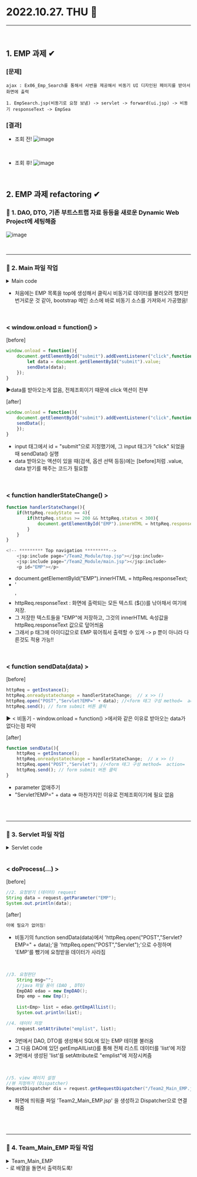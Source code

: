 # 2022.10.27. THU 📅
----------------
<br>

## 1. EMP 과제  ✔
### [문제]  
```
ajax : Ex06_Emp_Search를 통해서 사번을 제공해서 비동기 UI 디자인된 페이지를 받아서 화면에 출력

1. EmpSearch.jsp(비동기로 요청 보냄) -> servlet -> forward(ui.jsp) -> 비동기 responseText -> EmpSea
```
### [결과]  
- 조회 전!
![image](https://user-images.githubusercontent.com/111114507/198520206-6d49d4ab-90a2-4d9a-a249-9d1c4aa70d49.png)
<br>

- 조회 후!
![image](https://user-images.githubusercontent.com/111114507/198528319-6fd15d6e-a236-4629-a6e9-2f8aa0d844b8.png)
<br>

## 2. EMP 과제 refactoring ✔
### 🔔 1. DAO, DTO, 기존 부트스트랩 자료 등등을 새로운 Dynamic Web Project에 세팅해줌
![image](https://user-images.githubusercontent.com/111114507/198530203-31f8b0e2-f675-4164-bb36-0925bb5a2bfe.png)
<br>

<br>

<hr>

### 🔔 2. Main 파일 작업
<details>
<summary>Main code</summary>

```jsp
<!DOCTYPE html>
<html lang="en">
    <head>
        <meta charset="utf-8" />
        <meta name="viewport" content="width=device-width, initial-scale=1, shrink-to-fit=no" />
        <meta name="description" content="" />
        <meta name="author" content="" />
        <title>Team Enjo2!!</title>
        <!-- Favicon-->
        <link rel="icon" type="image/x-icon" href="assets/favicon.ico" />
        <!-- Core theme CSS (includes Bootstrap)-->
        <link href="css/style.css" rel="stylesheet" />
        
        <script type="text/javascript">

            window.onload = function(){
                    document.getElementById("submit").addEventListener("click",function(){
                        let data = document.getElementById("submit").value;
                        sendData(data);
                    });
            }

            let httpReq=null;
            
            function getInstance(){
                    if(window.XMLHttpRequest){
                        httpReq = new XMLHttpRequest();
                    }else if(window.ActiveXObject){
                        httpReq = new ActiveXObject("Msxml2.XMLHTTP");
                    }else{
                        throw new Error("AJAX 지원하지 않습니다"); 
                    }
                return httpReq;  
            }
            
            
            function handlerStateChange(){
                    if(httpReq.readyState == 4){
                        if(httpReq.status >= 200 && httpReq.status < 300){
                            document.getElementById("EMP").innerHTML = httpReq.responseText;
                        }
                    }
            }
            
            
            function sendData(data){
                httpReq = getInstance();
                httpReq.onreadystatechange = handlerStateChange;  // x >> ()
                httpReq.open("POST","Servlet?EMP=" + data); //<form 태그 구성 method=  action=
                httpReq.send(); // form submit 버튼 클릭
            }
            
        </script>
    </head>
    <body>
        <div class="d-flex" id="wrapper">
            <!-- ********* Sidebar *********-->
            <div class="border-end bg-white" id="sidebar-wrapper">
                <div class="sidebar-heading border-bottom bg-light">Menu</div>
                <jsp:include page="/Team2_Module/left.jsp"></jsp:include>
            </div>
            
            <!-- ****************** Page content wrapper ******************-->
            <div id="page-content-wrapper">
            
                <!-- ********* Top navigation *********-->
	             <jsp:include page="/Team2_Module/top.jsp"></jsp:include>
	             <jsp:include page="/Team2_Module/main.jsp"></jsp:include>  
	             <p id="EMP"></p>
	             
	             <!--********* EMP 전체조회하기 *********-->
	             <div style="background-color: white;">
	             <input type = "submit" id= "submit" value="Click me!">
	             
                </div>
            </div>
        </div>
```
</details>

- 처음에는 EMP 목록을 top에 생성해서 클릭시 비동기로 데이터를 불러오려 했지만 번거로운 것 같아, bootstrap 메인 소스에 바로 비동기 소스를 가져와서 가공했음!
<br>

### < window.onload = function() >
[before]  
```javascript
window.onload = function(){
    document.getElementById("submit").addEventListener("click",function(){
        let data = document.getElementById("submit").value;
        sendData(data);
    });
}
```
▶data를 받아오는게 없음, 전체조회이기 때문에 click 액션이 전부
<br>

[after]
```javascript
window.onload = function(){
    document.getElementById("submit").addEventListener("click",function(){
    sendData();
    });
}
```
- input 태그에서 id = "submit"으로 지정했기에, 그 input 태그가 "click" 되었을 때 sendData() 실행
- data 받아오는 액션이 있을 때(검색, 옵션 선택 등등)에는 [before]처럼 .value, data 받기를 해주는 코드가 필요함
<br>

### < function handlerStateChange() >
```javascript
function handlerStateChange(){
    if(httpReq.readyState == 4){
        if(httpReq.status >= 200 && httpReq.status < 300){
            document.getElementById("EMP").innerHTML = httpReq.responseText;
        }
    }
}
```
```javascript
<!-- ********* Top navigation *********-->
    <jsp:include page="/Team2_Module/top.jsp"></jsp:include>
    <jsp:include page="/Team2_Module/main.jsp"></jsp:include>  
    <p id="EMP"></p>
```
- document.getElementById("EMP").innerHTML = httpReq.responseText;
- \'<p id="EMP"></p>\'
- httpReq.responseText : 화면에 출력되는 모든 텍스트 (${})를 낚아채서 여기에 저장.
- 그 저장한 텍스트들을 "EMP"에 저장하고, 그것의 innerHTML 속성값을 httpReq.responseText 값으로 덮어씌움
- 그래서 p 태그에 아이디값으로 EMP 묶어줘서 출력할 수 있게 -> p 뿐이 아니라 다른것도 적용 가능!!
<br>

### < function sendData(data) >
[before]  
```javascript
httpReq = getInstance();
httpReq.onreadystatechange = handlerStateChange;  // x >> ()
httpReq.open("POST","Servlet?EMP=" + data); //<form 태그 구성 method=  action=
httpReq.send(); // form submit 버튼 클릭
```
▶ < 비동기 - window.onload = function() >에서와 같은 이유로 받아오는 data가 없다는점 파악
<br>

[after]
```javascript
function sendData(){
    httpReq = getInstance();
    httpReq.onreadystatechange = handlerStateChange;  // x >> ()
    httpReq.open("POST","Servlet"); //<form 태그 구성 method=  action=
    httpReq.send(); // form submit 버튼 클릭
}
```
- parameter 없애주기
- "Servlet?EMP=" + data => 마찬가지인 이유로 전체조회이기에 필요 없음
<br>

<br>

<hr>


### 🔔 3. Servlet 파일 작업
<details>
<summary>Servlet code</summary>

```java
package com;

import java.io.IOException;
import java.io.PrintWriter;
import java.util.List;

import javax.servlet.RequestDispatcher;
import javax.servlet.ServletException;
import javax.servlet.annotation.WebServlet;
import javax.servlet.http.HttpServlet;
import javax.servlet.http.HttpServletRequest;
import javax.servlet.http.HttpServletResponse;

import DAO.EmpDAO;
import DTO.Emp;
@WebServlet("/Servlet")
public class Servlet extends HttpServlet {
	private static final long serialVersionUID = 1L;
       
    public Servlet() {
        super();
    }

    private void doProcess(HttpServletRequest request, HttpServletResponse response , String method) throws ServletException, IOException {
    	//1. 한글처리
    	request.setCharacterEncoding("UTF-8");
        response.setContentType("text/html;charset=UTF-8"); // 클라언트에게 전달한 페이지의 정보 구성
        PrintWriter out = response.getWriter();
        
    	//2. 요청받기 (데이터) request
    	String data = request.getParameter("EMP");
    	System.out.println(data);
    	
    	//->여기 필요 없어짐
    	
    	//3. 요청판단
		 String msg="";

		 //java 파일 용이 (DAO , DTO)
		 EmpDAO edao = new EmpDAO();
		 Emp emp = new Emp();
		 
		 
		 List<Emp> list = edao.getEmpAllList();
		 System.out.println(list);

		//4. 데이터 저장
		 request.setAttribute("emplist", list);
		 
		//5. view 페이지 설정
		//뷰 지정하기 (Dispatcher)
		RequestDispatcher dis = request.getRequestDispatcher("/Team2_Main_EMP.jsp");
		 
		 
		//6. view 데이터 전달(forward)
		 dis.forward(request, response);

		 }
    
	protected void doGet(HttpServletRequest request, HttpServletResponse response) throws ServletException, IOException {
		doProcess(request, response, "GET");
	}

	protected void doPost(HttpServletRequest request, HttpServletResponse response) throws ServletException, IOException {
		doProcess(request, response, "POST");
	}

}
```
</details>
<br>

### < doProcess(...) >
[before]
```java
//2. 요청받기 (데이터) request
String data = request.getParameter("EMP");
System.out.println(data);
 ```

 [after]
 ```java
 아예 필요가 없어짐!
 ```
- 비동기의 function sendData(data)에서 'httpReq.open("POST","Servlet?EMP=" + data);'을 'httpReq.open("POST","Servlet");'으로 수정하며 'EMP'를 뺐기에 요청받을 데이터가 사라짐
<br>


```java
//3. 요청판단
    String msg="";
    //java 파일 용이 (DAO , DTO)
    EmpDAO edao = new EmpDAO();
    Emp emp = new Emp();
    
    List<Emp> list = edao.getEmpAllList();
    System.out.println(list);

//4. 데이터 저장
    request.setAttribute("emplist", list);
```
- 3번에서 DAO, DTO를 생성해서 SQL에 있는 EMP 테이블 불러옴
- 그 다음 DAO에 있던 getEmpAllList()를 통해 전체 리스트 데이터를 'list'에 저장
- 3번에서 생성된 'list'를 setAttribute로 "emplist"에 저장시켜줌
<br>

```java
//5. view 페이지 설정
//뷰 지정하기 (Dispatcher)
RequestDispatcher dis = request.getRequestDispatcher("/Team2_Main_EMP.jsp");
```
- 화면에 띄워줄 파일 'Team2_Main_EMP.jsp' 을 생성하고 Dispatcher으로 연결해줌
<br>

<br>

<hr>

### 🔔 4. Team_Main_EMP 파일 작업
<details>
<summary>Team_Main_EMP</summary>

```java
<%@ page language="java" contentType="text/html; charset=UTF-8"
    pageEncoding="UTF-8"%>
<%@ taglib prefix="c" uri="http://java.sun.com/jsp/jstl/core" %>

<table class="table">
  <thead>
    <tr>
      <th scope="col">empno</th>
      <th scope="col">ename</th>
      <th scope="col">job</th>
      <th scope="col">mgr</th>
      <th scope="col">hiredate</th>
      <th scope="col">sal</th>
      <th scope="col">comm</th>
      <th scope="col">deptno</th>
    </tr>
  </thead>
  
  <tbody>
  <c:forEach var="emplist" items="${emplist}" varStatus="status">
    <tr>
        <td>${emplist.empno }</td>
        <td>${emplist.ename }</td>
        <td>${emplist.job }</td>
        <td>${emplist.mgr }</td>
        <td>${emplist.hiredate }</td>
        <td>${emplist.sal }</td>
        <td>${emplist.comm }</td>
        <td>${emplist.deptno }</td>
    </tr>

  </c:forEach>
  </tbody>
</table>
```
</details>
- <c:forEach>로 배열을 돌면서 출력하도록!
